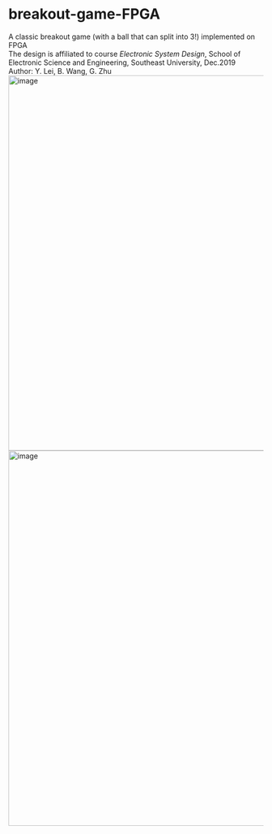 # breakout-game-FPGA
A classic breakout game (with a ball that can split into 3!) implemented on FPGA  
The design is affiliated to course *Electronic System Design*, School of Electronic Science and Engineering, Southeast University, Dec.2019  
Author: Y. Lei, B. Wang, G. Zhu  
<img width="740" alt="image" src="https://user-images.githubusercontent.com/42579033/158989475-a4b52143-2523-436a-819a-46ce5502de28.png">
<img width="740" alt="image" src="https://user-images.githubusercontent.com/42579033/158989713-413eecf3-bba8-4a3f-bed2-38efe6eeec9e.png">
